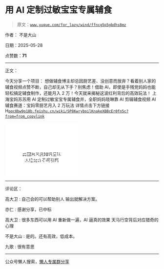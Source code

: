 # 用 AI 定制过敏宝宝专属辅食

> 原文：[`www.yuque.com/for_lazy/wind/ffncg5p5gbdhs8mz`](https://www.yuque.com/for_lazy/wind/ffncg5p5gbdhs8mz)

作者： 不是大山

日期：2025-05-28

点赞数：**71**

* * *

正文：

今天分享一个项目：
想做辅食博主却总因厨艺差、没创意而放弃？看着别人家的辅食视频点赞不断，自己却无从下手？别焦虑！借助 AI，即使是手残党妈妈也能轻松搞定辅食制作，还能月入 2 万！今天就来揭秘这波红利背后的高效玩法！
上海宝妈苏苏用 AI 定制过敏宝宝专属辅食并，全职妈妈晓琳靠 AI 剪辑辅食视频 AI 辅食赛道：宝妈零厨艺月入 2 万玩法 详情点击下方链接
H[`pqc0bw9p18b.feishu.cn/wiki/SP8KwrybpilKnakeXBBcEr0fn5c?from=from_copylink`](https://pqc0bw9p18b.feishu.cn/wiki/SP8KwrybpilKnakeXBBcEr0fn5c?from=from_copylink)

![](img/b1e09039f00dd8afa52741f4f39a610f.png "None")

* * *

评论区：

高大卫 : 自己会的可以帮助别人 输出就解决方案。

亦仁 : 感谢分享，已中标

高大卫 : 很多东西可以用 AI 重新做一遍，AI 逼真的效果 天马行空背后对应猎奇的心理

不是大山 : 是的。还有高效，低成本。

九歌 : 很有意思

* * *

公众号懒人搜索，[懒人专属群分享](https://lazybook.fun/#/blog/group)